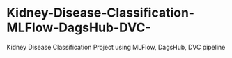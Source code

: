 # Kidney-Disease-Classification-MLFlow-DagsHub-DVC-
Kidney Disease Classification Project using MLFlow, DagsHub, DVC pipeline
